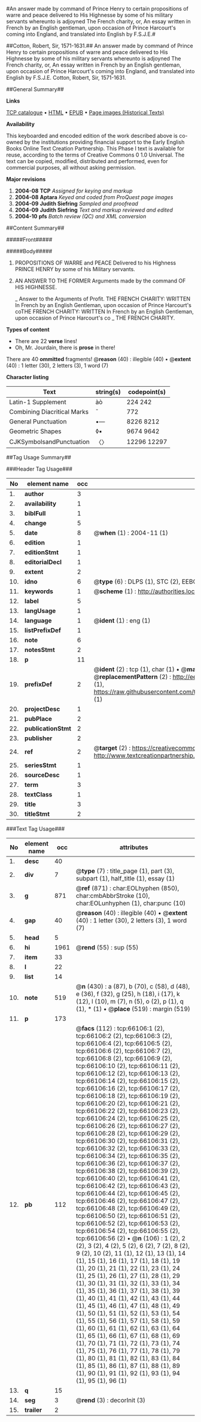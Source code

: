 #An answer made by command of Prince Henry to certain propositions of warre and peace delivered to His Highnesse by some of his military servants whereunto is adjoyned The French charity, or, An essay written in French by an English gentleman, upon occasion of Prince Harcourt's coming into England, and translated into English by F.S.J.E.#

##Cotton, Robert, Sir, 1571-1631.##
An answer made by command of Prince Henry to certain propositions of warre and peace delivered to His Highnesse by some of his military servants whereunto is adjoyned The French charity, or, An essay written in French by an English gentleman, upon occasion of Prince Harcourt's coming into England, and translated into English by F.S.J.E.
Cotton, Robert, Sir, 1571-1631.

##General Summary##

**Links**

[TCP catalogue](http://www.ota.ox.ac.uk/tcp/)  • 
[HTML](http://tei.it.ox.ac.uk/tcp/Texts-HTML/free/A34/A34703.html)  • 
[EPUB](http://tei.it.ox.ac.uk/tcp/Texts-EPUB/free/A34/A34703.epub) • 
[Page images (Historical Texts)](https://data.historicaltexts.jisc.ac.uk/view?pubId=eebo-12711468e&pageId=eebo-12711468e-66106-1)

**Availability**

This keyboarded and encoded edition of the
	       work described above is co-owned by the institutions
	       providing financial support to the Early English Books
	       Online Text Creation Partnership. This Phase I text is
	       available for reuse, according to the terms of Creative
	       Commons 0 1.0 Universal. The text can be copied,
	       modified, distributed and performed, even for
	       commercial purposes, all without asking permission.

**Major revisions**

1. __2004-08__ __TCP__ *Assigned for keying and markup*
1. __2004-08__ __Aptara__ *Keyed and coded from ProQuest page images*
1. __2004-09__ __Judith Siefring__ *Sampled and proofread*
1. __2004-09__ __Judith Siefring__ *Text and markup reviewed and edited*
1. __2004-10__ __pfs__ *Batch review (QC) and XML conversion*

##Content Summary##

#####Front#####

#####Body#####

1. PROPOSITIONS
OF
WARRE and PEACE
Delivered to his Highness
PRINCE HENRY
by some of his Military servants.

1. AN ANSWER
TO THE
FORMER
Arguments made by the command
OF HIS
HIGHNESSE.

    _ Answer to the Arguments of Profit.
THE
FRENCH
CHARITY:
WRITTEN
In French by an English Gentleman,
upon occasion of Prince Harcourt's
coTHE
FRENCH
CHARITY:
WRITTEN
In French by an English Gentleman,
upon occasion of Prince Harcourt's
co
    _ THE FRENCH
CHARITY.

**Types of content**

  * There are 22 **verse** lines!
  * Oh, Mr. Jourdain, there is **prose** in there!

There are 40 **ommitted** fragments! 
 @__reason__ (40) : illegible (40)  •  @__extent__ (40) : 1 letter (30), 2 letters (3), 1 word (7)

**Character listing**


|Text|string(s)|codepoint(s)|
|---|---|---|
|Latin-1 Supplement|àò|224 242|
|Combining             Diacritical Marks|̄|772|
|General Punctuation|•—|8226 8212|
|Geometric Shapes|◊▪|9674 9642|
|CJKSymbolsandPunctuation|〈〉|12296 12297|

##Tag Usage Summary##

###Header Tag Usage###

|No|element name|occ|attributes|
|---|---|---|---|
|1.|__author__|3||
|2.|__availability__|1||
|3.|__biblFull__|1||
|4.|__change__|5||
|5.|__date__|8| @__when__ (1) : 2004-11 (1)|
|6.|__edition__|1||
|7.|__editionStmt__|1||
|8.|__editorialDecl__|1||
|9.|__extent__|2||
|10.|__idno__|6| @__type__ (6) : DLPS (1), STC (2), EEBO-CITATION (1), OCLC (1), VID (1)|
|11.|__keywords__|1| @__scheme__ (1) : http://authorities.loc.gov/ (1)|
|12.|__label__|5||
|13.|__langUsage__|1||
|14.|__language__|1| @__ident__ (1) : eng (1)|
|15.|__listPrefixDef__|1||
|16.|__note__|6||
|17.|__notesStmt__|2||
|18.|__p__|11||
|19.|__prefixDef__|2| @__ident__ (2) : tcp (1), char (1)  •  @__matchPattern__ (2) : ([0-9\-]+):([0-9IVX]+) (1), (.+) (1)  •  @__replacementPattern__ (2) : http://eebo.chadwyck.com/downloadtiff?vid=$1&page=$2 (1), https://raw.githubusercontent.com/textcreationpartnership/Texts/master/tcpchars.xml#$1 (1)|
|20.|__projectDesc__|1||
|21.|__pubPlace__|2||
|22.|__publicationStmt__|2||
|23.|__publisher__|2||
|24.|__ref__|2| @__target__ (2) : https://creativecommons.org/publicdomain/zero/1.0/ (1), http://www.textcreationpartnership.org/docs/. (1)|
|25.|__seriesStmt__|1||
|26.|__sourceDesc__|1||
|27.|__term__|3||
|28.|__textClass__|1||
|29.|__title__|3||
|30.|__titleStmt__|2||


###Text Tag Usage###

|No|element name|occ|attributes|
|---|---|---|---|
|1.|__desc__|40||
|2.|__div__|7| @__type__ (7) : title_page (1), part (3), subpart (1), half_title (1), essay (1)|
|3.|__g__|871| @__ref__ (871) : char:EOLhyphen (850), char:cmbAbbrStroke (10), char:EOLunhyphen (1), char:punc (10)|
|4.|__gap__|40| @__reason__ (40) : illegible (40)  •  @__extent__ (40) : 1 letter (30), 2 letters (3), 1 word (7)|
|5.|__head__|5||
|6.|__hi__|1961| @__rend__ (55) : sup (55)|
|7.|__item__|33||
|8.|__l__|22||
|9.|__list__|14||
|10.|__note__|519| @__n__ (430) : a (87), b (70), c (58), d (48), e (36), f (32), g (25), h (18), i (17), k (12), l (10), m (7), n (5), o (2), p (1), q (1), * (1)  •  @__place__ (519) : margin (519)|
|11.|__p__|173||
|12.|__pb__|112| @__facs__ (112) : tcp:66106:1 (2), tcp:66106:2 (2), tcp:66106:3 (2), tcp:66106:4 (2), tcp:66106:5 (2), tcp:66106:6 (2), tcp:66106:7 (2), tcp:66106:8 (2), tcp:66106:9 (2), tcp:66106:10 (2), tcp:66106:11 (2), tcp:66106:12 (2), tcp:66106:13 (2), tcp:66106:14 (2), tcp:66106:15 (2), tcp:66106:16 (2), tcp:66106:17 (2), tcp:66106:18 (2), tcp:66106:19 (2), tcp:66106:20 (2), tcp:66106:21 (2), tcp:66106:22 (2), tcp:66106:23 (2), tcp:66106:24 (2), tcp:66106:25 (2), tcp:66106:26 (2), tcp:66106:27 (2), tcp:66106:28 (2), tcp:66106:29 (2), tcp:66106:30 (2), tcp:66106:31 (2), tcp:66106:32 (2), tcp:66106:33 (2), tcp:66106:34 (2), tcp:66106:35 (2), tcp:66106:36 (2), tcp:66106:37 (2), tcp:66106:38 (2), tcp:66106:39 (2), tcp:66106:40 (2), tcp:66106:41 (2), tcp:66106:42 (2), tcp:66106:43 (2), tcp:66106:44 (2), tcp:66106:45 (2), tcp:66106:46 (2), tcp:66106:47 (2), tcp:66106:48 (2), tcp:66106:49 (2), tcp:66106:50 (2), tcp:66106:51 (2), tcp:66106:52 (2), tcp:66106:53 (2), tcp:66106:54 (2), tcp:66106:55 (2), tcp:66106:56 (2)  •  @__n__ (106) : 1 (2), 2 (2), 3 (2), 4 (2), 5 (2), 6 (2), 7 (2), 8 (2), 9 (2), 10 (2), 11 (1), 12 (1), 13 (1), 14 (1), 15 (1), 16 (1), 17 (1), 18 (1), 19 (1), 20 (1), 21 (1), 22 (1), 23 (1), 24 (1), 25 (1), 26 (1), 27 (1), 28 (1), 29 (1), 30 (1), 31 (1), 32 (1), 33 (1), 34 (1), 35 (1), 36 (1), 37 (1), 38 (1), 39 (1), 40 (1), 41 (1), 42 (1), 43 (1), 44 (1), 45 (1), 46 (1), 47 (1), 48 (1), 49 (1), 50 (1), 51 (1), 52 (1), 53 (1), 54 (1), 55 (1), 56 (1), 57 (1), 58 (1), 59 (1), 60 (1), 61 (1), 62 (1), 63 (1), 64 (1), 65 (1), 66 (1), 67 (1), 68 (1), 69 (1), 70 (1), 71 (1), 72 (1), 73 (1), 74 (1), 75 (1), 76 (1), 77 (1), 78 (1), 79 (1), 80 (1), 81 (1), 82 (1), 83 (1), 84 (1), 85 (1), 86 (1), 87 (1), 88 (1), 89 (1), 90 (1), 91 (1), 92 (1), 93 (1), 94 (1), 95 (1), 96 (1)|
|13.|__q__|15||
|14.|__seg__|3| @__rend__ (3) : decorInit (3)|
|15.|__trailer__|2||
